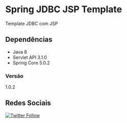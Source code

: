 # Spring JDBC JSP Template

Template JDBC com JSP

## Dependências
- Java 8
- Servlet API 3.1.0
- Spring Core 5.0.2

### Versão
1.0.2

## Redes Sociais
[![Twitter Follow](https://img.shields.io/twitter/follow/tiaguins.svg?style=social)](https://twitter.com/tiaguins) 